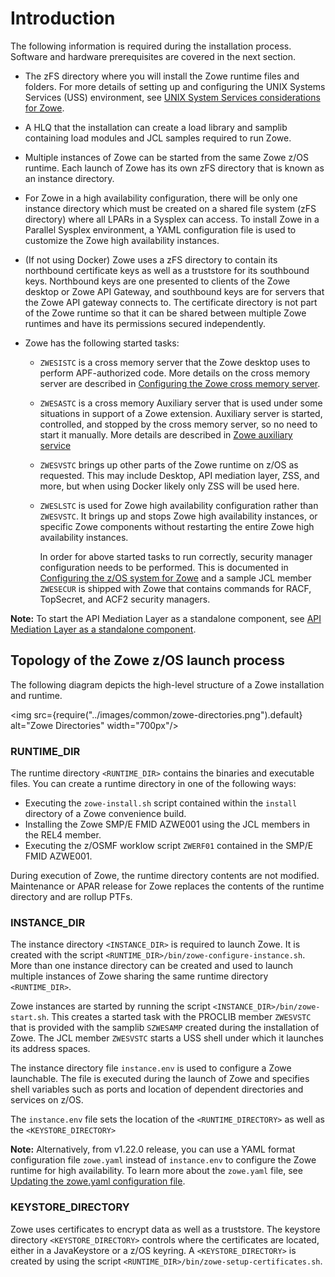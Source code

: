 # Introduction

The following information is required during the installation process. Software and hardware prerequisites are covered in the next section.

- The zFS directory where you will install the Zowe runtime files and folders. For more details of setting up and configuring the UNIX Systems Services (USS) environment, see [UNIX System Services considerations for Zowe](configure-uss.md).

- A HLQ that the installation can create a load library and samplib containing load modules and JCL samples required to run Zowe.

- Multiple instances of Zowe can be started from the same Zowe z/OS runtime. Each launch of Zowe has its own zFS directory that is known as an instance directory.

- For Zowe in a high availability configuration, there will be only one instance directory which must be created on a shared file system (zFS directory) where all LPARs in a Sysplex can access. To install Zowe in a Parallel Sysplex environment, a YAML configuration file is used to customize the Zowe high availability instances.

- (If not using Docker) Zowe uses a zFS directory to contain its northbound certificate keys as well as a truststore for its southbound keys. Northbound keys are one presented to clients of the Zowe desktop or Zowe API Gateway, and southbound keys are for servers that the Zowe API gateway connects to.  The certificate directory is not part of the Zowe runtime so that it can be shared between multiple Zowe runtimes and have its permissions secured independently. 

- Zowe has the following started tasks:
   - `ZWESISTC` is a cross memory server that the Zowe desktop uses to perform APF-authorized code. More details on the cross memory server are described in [Configuring the Zowe cross memory server](configure-xmem-server.md).
   - `ZWESASTC` is a cross memory Auxiliary server that is used under some situations in support of a Zowe extension. Auxiliary server is started, controlled, and stopped by the cross memory server, so no need to start it manually. More details are described in [Zowe auxiliary service](configure-xmem-server.md)
   - `ZWESVSTC` brings up other parts of the Zowe runtime on z/OS as requested. This may include Desktop, API mediation layer, ZSS, and more, but when using Docker likely only ZSS will be used here.
   - `ZWESLSTC` is used for Zowe high availability configuration rather than `ZWESVSTC`. It brings up and stops Zowe high availability instances, or specific Zowe components without restarting the entire Zowe high availability instances.
   
     In order for above started tasks to run correctly, security manager configuration needs to be performed.  This is documented in [Configuring the z/OS system for Zowe](configure-zos-system.md) and a sample JCL member `ZWESECUR` is shipped with Zowe that contains commands for RACF, TopSecret, and ACF2 security managers.  

**Note:** To start the API Mediation Layer as a standalone component, see [API Mediation Layer as a standalone component](api-mediation-standalone.md).

## Topology of the Zowe z/OS launch process

The following diagram depicts the high-level structure of a Zowe installation and runtime.  

<img src={require("../images/common/zowe-directories.png").default} alt="Zowe Directories" width="700px"/> 

### RUNTIME_DIR

The runtime directory `<RUNTIME_DIR>` contains the binaries and executable files. You can create a runtime directory in one of the following ways:
- Executing the `zowe-install.sh` script contained within the `install` directory of a Zowe convenience build.  
- Installing the Zowe SMP/E FMID AZWE001 using the JCL members in the REL4 member.
- Executing the z/OSMF worklow script `ZWERF01` contained in the SMP/E FMID AZWE001.

During execution of Zowe, the runtime directory contents are not modified.  Maintenance or APAR release for Zowe replaces the contents of the runtime directory and are rollup PTFs.  

### INSTANCE_DIR

The instance directory `<INSTANCE_DIR>` is required to launch Zowe.  It is created with the script `<RUNTIME_DIR>/bin/zowe-configure-instance.sh`. More than one instance directory can be created and used to launch multiple instances of Zowe sharing the same runtime directory `<RUNTIME_DIR>`.

Zowe instances are started by running the script `<INSTANCE_DIR>/bin/zowe-start.sh`. This creates a started task with the PROCLIB member `ZWESVSTC` that is provided with the samplib `SZWESAMP` created during the installation of Zowe. The JCL member `ZWESVSTC` starts a USS shell under which it launches its address spaces.  

The instance directory file `instance.env` is used to configure a Zowe launchable. The file is executed during the launch of Zowe and specifies shell variables such as ports and location of dependent directories and services on z/OS.  

The `instance.env` file sets the location of the `<RUNTIME_DIRECTORY>` as well as the `<KEYSTORE_DIRECTORY>`

**Note:** Alternatively, from v1.22.0 release, you can use a YAML format configuration file `zowe.yaml` instead of `instance.env` to configure the Zowe runtime for high availability. To learn more about the `zowe.yaml` file, see [Updating the zowe.yaml configuration file](configure-instance-directory.md).


### KEYSTORE_DIRECTORY

Zowe uses certificates to encrypt data as well as a truststore.  The keystore directory `<KEYSTORE_DIRECTORY>` controls where the certificates are located, either in a JavaKeystore or a z/OS keyring.  A `<KEYSTORE_DIRECTORY>` is created by using the script `<RUNTIME_DIR>/bin/zowe-setup-certificates.sh`.
